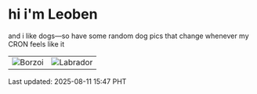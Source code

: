 # hi i'm Leoben

and i like dogs—so have some random dog pics that change whenever my CRON feels like it

|  |  |
|--------|----------|
| ![Borzoi](https://random-dog-vercel.vercel.app/api/random-borzoi?v=1754898451) | ![Labrador](https://random-dog-vercel.vercel.app/api/random-labrador?v=1754898451) |

Last updated: 2025-08-11 15:47 PHT
